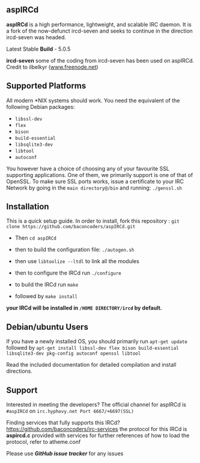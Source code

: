 ## aspIRCd

**aspIRCd** is a high performance, lightweight, and scalable
IRC daemon. It is a fork of the now-defunct ircd-seven and seeks to continue in
the direction ircd-seven was headed.

Latest Stable **Build** - 5.0.5

**ircd-seven**
some of the coding from ircd-seven has been used on aspIRCd. Credit to ilbelkyr (www.freenode.net)

## Supported Platforms

All modern \*NIX systems should work. You need the equivalent of the following
Debian packages:

 - `libssl-dev`
 - `flex`
 - `bison`
 - `build-essential`
 - `libsqlite3-dev`
 - `libtool`
 - `autoconf`
 
 You however have a choice of choosing any of your favourite SSL supporting applications. One of them, we primarily support is one of that of OpenSSL.
 To make sure SSL ports works, issue a certificate to your IRC Network by going in the `main directory@/bin` and running:
 `./genssl.sh`
 
 ## Installation
 
 This is a quick setup guide. In order to install, fork this repository : `git clone https://github.com/baconcoders/aspIRCd.git`
 
* Then `cd aspIRCd`
* then to build the configuration file: `./autogen.sh`
* then use `libtoolize --ltdl` to link all the modules

* then to configure the IRCd run `./configure`
* to build the IRCd run `make`
* followed by `make install`

**your IRCd will be installed in `/HOME DIRECTORY/ircd` by default.**

## Debian/ubuntu Users

If you have a newly installed OS, you should primarily run `apt-get update` followed by `apt-get install libssl-dev flex bison build-essential libsqlite3-dev pkg-config autoconf openssl libtool`

Read the included documentation for detailed compilation and install
directions.

## Support
Interested in meeting the developers?
The official channel for aspIRCd is `#aspIRCd` on
`irc.hyphovy.net Port 6667/+6697(SSL)`

Finding services that fully supports this IRCd?
https://github.com/baconcoders/irc-services
the protocol for this IRCd is **aspircd.c** provided with services
for further references of how to load the protocol, refer to atheme.conf

Please use ***GitHub issue tracker*** for any issues
